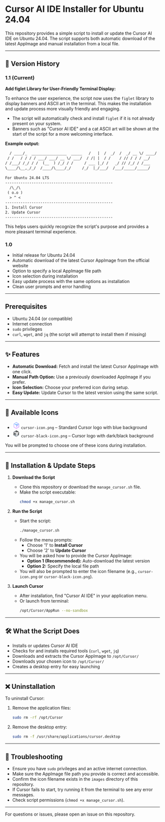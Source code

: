 # Cursor AI IDE Installer for Ubuntu 24.04

This repository provides a simple script to install or update the Cursor AI IDE on Ubuntu 24.04. The script supports both automatic download of the latest AppImage and manual installation from a local file.

---

## 📝 Version History


### 1.1 (Current)
**Add figlet Library for User-Friendly Terminal Display:**

To enhance the user experience, the script now uses the `figlet` library to display banners and ASCII art in the terminal. This makes the installation and update process more visually friendly and engaging.

- The script will automatically check and install `figlet` if it is not already present on your system.
- Banners such as "Cursor AI IDE" and a cat ASCII art will be shown at the start of the script for a more welcoming interface.

**Example output:**
```
  / ____/_  ________________  _____   /   |  /  _/  /  _/ __ \/ ____/
 / /   / / / / ___/ ___/ __ \/ ___/  / /| |  / /    / // / / / __/   
/ /___/ /_/ / /  (__  ) /_/ / /     / ___ |_/ /   _/ // /_/ / /___   
\____/\__,_/_/  /____/\____/_/     /_/  |_/___/  /___/_____/_____/   
                                                                     
For Ubuntu 24.04 LTS
-------------------------------------------------                                                                     
  /\_/\
 ( o.o )
  > ^ <
-------------------------------------------------
1. Install Cursor
2. Update Cursor
-------------------------------------------------
```

This helps users quickly recognize the script's purpose and provides a more pleasant terminal experience.


### 1.0 
- Initial release for Ubuntu 24.04
- Automatic download of the latest Cursor AppImage from the official website
- Option to specify a local AppImage file path
- Icon selection during installation
- Easy update process with the same options as installation
- Clean user prompts and error handling

---

## Prerequisites
- Ubuntu 24.04 (or compatible)
- Internet connection
- `sudo` privileges
- `curl`, `wget`, and `jq` (the script will attempt to install them if missing)

---

## ✨ Features
- **Automatic Download:** Fetch and install the latest Cursor AppImage with one click.
- **Manual Path Option:** Use a previously downloaded AppImage if you prefer.
- **Icon Selection:** Choose your preferred icon during setup.
- **Easy Update:** Update Cursor to the latest version using the same script.

---

## 🎨 Available Icons
- <img src="images/cursor-icon.png" alt="Cursor Icon" width="24"/> `cursor-icon.png` – Standard Cursor logo with blue background
- <img src="images/cursor-black-icon.png" alt="Cursor Black Icon" width="24"/> `cursor-black-icon.png` – Cursor logo with dark/black background

You will be prompted to choose one of these icons during installation.

---

## 🚀 Installation & Update Steps

1. **Download the Script**
    - Clone this repository or download the `manage_cursor.sh` file.
    - Make the script executable:
      ```zsh
      chmod +x manage_cursor.sh
      ```

2. **Run the Script**
    - Start the script:
      ```zsh
      ./manage_cursor.sh
      ```
    - Follow the menu prompts:
      - Choose '1' to **Install Cursor**
      - Choose '2' to **Update Cursor**
    - You will be asked how to provide the Cursor AppImage:
      - **Option 1 (Recommended):** Auto-download the latest version
      - **Option 2:** Specify the local file path
    - You will also be prompted to enter the icon filename (e.g., `cursor-icon.png` or `cursor-black-icon.png`).

3. **Launch Cursor**
    - After installation, find "Cursor AI IDE" in your application menu.
    - Or launch from terminal:
      ```zsh
      /opt/Cursor/AppRun --no-sandbox
      ```

---

## 🛠️ What the Script Does
- Installs or updates Cursor AI IDE
- Checks for and installs required tools (`curl`, `wget`, `jq`)
- Downloads and extracts the Cursor AppImage to `/opt/Cursor/`
- Downloads your chosen icon to `/opt/Cursor/`
- Creates a desktop entry for easy launching

---

## ❌ Uninstallation
To uninstall Cursor:
1. Remove the application files:
    ```zsh
    sudo rm -rf /opt/Cursor
    ```
2. Remove the desktop entry:
    ```zsh
    sudo rm -f /usr/share/applications/cursor.desktop
    ```

---

## 🧩 Troubleshooting
- Ensure you have `sudo` privileges and an active internet connection.
- Make sure the AppImage file path you provide is correct and accessible.
- Confirm the icon filename exists in the `images` directory of this repository.
- If Cursor fails to start, try running it from the terminal to see any error messages.
- Check script permissions (`chmod +x manage_cursor.sh`).

---

For questions or issues, please open an issue on this repository.
